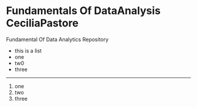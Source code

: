 # Fundamentals Of DataAnalysis CeciliaPastore
Fundamental Of Data Analytics Repository

- this is a list 
- one 
- tw0 
- three

***

1. one 
2. two 
3. three 
